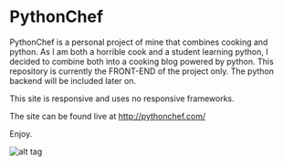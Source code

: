 PythonChef
==========

PythonChef is a personal project of mine that combines cooking and python. As I am both a horrible cook and a student learning python, I decided to combine both into a cooking blog powered by python. This repository is currently the FRONT-END of the project only. The python backend will be included later on.

This site is responsive and uses no responsive frameworks.

The site can be found live at http://pythonchef.com/

Enjoy.

![alt tag](http://erwanlent.com/pythonchef.png)
